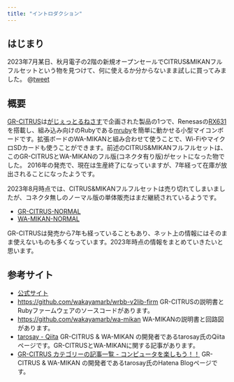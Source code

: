 ```yaml
---
title: "イントロダクション"
---
```


## はじまり

2023年7月某日、秋月電子の2階の新規オープンセールでCITRUS&MIKANフルフルセットという物を見つけて、何に使えるか分からないまま試しに買ってみました。
@[tweet](https://twitter.com/k_takata/status/1675070606075895808)


## 概要

[GR-CITRUS](https://www.renesas.com/jp/ja/products/gadget-renesas/boards/gr-citrus)は[がじぇっとるねさす](https://www.renesas.com/jp/ja/products/gadget-renesas)で企画された製品の1つで、Renesasの[RX631](https://www.renesas.com/jp/ja/products/microcontrollers-microprocessors/rx-32-bit-performance-efficiency-mcus/rx631-32-bit-microcontrollers-enhanced-security-image-capture)を搭載し、組み込み向けのRubyである[mruby](https://github.com/mruby/mruby)を簡単に動かせる小型マイコンボードです。拡張ボードのWA-MIKANと組み合わせて使うことで、Wi-FiやマイクロSDカードも使うことができます。前述のCITRUS&MIKANフルフルセットは、このGR-CITRUSとWA-MIKANのフル版(コネクタ有り版)がセットになった物でした。
2016年の発売で、現在は生産終了になっていますが、7年経って在庫が放出されることになったようです。

2023年8月時点では、CITRUS&MIKANフルフルセットは売り切れてしまいましたが、コネクタ無しのノーマル版の単体販売はまだ継続されているようです。

* [GR-CITRUS-NORMAL](https://akizukidenshi.com/catalog/g/gK-11217/)
* [WA-MIKAN-NORMAL](https://akizukidenshi.com/catalog/g/gK-11218/)

GR-CITRUSは発売から7年も経っていることもあり、ネット上の情報にはそのまま使えないものも多くなっています。2023年時点の情報をまとめていきたいと思います。


## 参考サイト

* [公式サイト](https://www.renesas.com/jp/ja/products/gadget-renesas/boards/gr-citrus)
* <https://github.com/wakayamarb/wrbb-v2lib-firm>
  GR-CITRUSの説明書とRubyファームウェアのソースコードがあります。
* <https://github.com/wakayamarb/wa-mikan>
  WA-MIKANの説明書と回路図があります。
* [tarosay - Qiita](https://qiita.com/tarosay)
  GR-CITRUS & WA-MIKAN の開発者であるtarosay氏のQiitaページです。GR-CITRUSとWA-MIKANに関する記事があります。
* [GR-CITRUS カテゴリーの記事一覧 - コンピュータを楽しもう！！](https://tarosay.hatenablog.com/archive/category/GR-CITRUS)
  GR-CITRUS & WA-MIKAN の開発者であるtarosay氏のHatena Blogページです。
